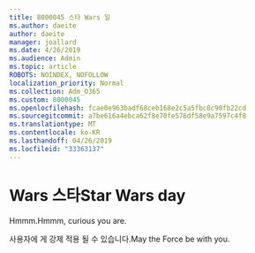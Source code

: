 ```yaml
---
title: 8000045 스타 Wars 일
ms.author: daeite
author: daeite
manager: joallard
ms.date: 4/26/2019
ms.audience: Admin
ms.topic: article
ROBOTS: NOINDEX, NOFOLLOW
localization_priority: Normal
ms.collection: Adm_O365
ms.custom: 8000045
ms.openlocfilehash: fcae0e963badf68ceb168e2c5a5fbc0c90fb22cd
ms.sourcegitcommit: a7be616a4ebca62f8e70fe576df58e9a7597c4f8
ms.translationtype: MT
ms.contentlocale: ko-KR
ms.lasthandoff: 04/26/2019
ms.locfileid: "33363137"
---
```

# <a name="star-wars-day"></a><span data-ttu-id="b0e38-102">Wars 스타</span><span class="sxs-lookup"><span data-stu-id="b0e38-102">Star Wars day</span></span>

<span data-ttu-id="b0e38-103">Hmmm.</span><span class="sxs-lookup"><span data-stu-id="b0e38-103">Hmmm, curious you are.</span></span>

<span data-ttu-id="b0e38-104">사용자에 게 강제 적용 될 수 있습니다.</span><span class="sxs-lookup"><span data-stu-id="b0e38-104">May the Force be with you.</span></span>